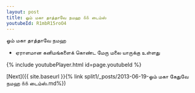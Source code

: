 ```yaml
---
layout: post
title: ஓம் மகா தாத்தாவே நமஹ ௧௧ டைம்ஸ்
youtubeId: R1mbR15roO4
---
```

 
 
 ஓம் மகா தாத்தாவே நமஹ  
 
 -  ஏராளமான கனிமங்களைக் கொண்ட மேரு மலை யாருக்கு உள்ளது 
 
  
 
  
 
 
 
 
 
 


{% include youtubePlayer.html id=page.youtubeId %}
 
[Next]({{ site.baseurl }}{% link  split1/_posts/2013-06-19-ஓம் மகா கேதுவே நமஹ ௧௧ டைம்ஸ்.md%})
 
